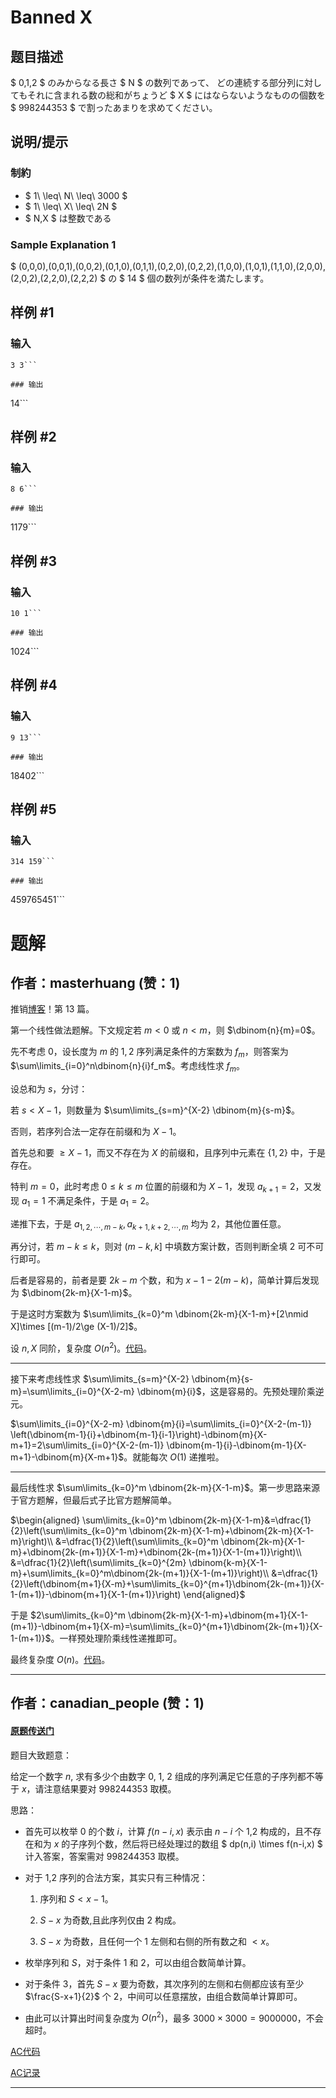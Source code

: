 # Banned X

## 题目描述

[problemUrl]: https://atcoder.jp/contests/tenka1-2019/tasks/tenka1_2019_f

$ 0,1,2 $ のみからなる長さ $ N $ の数列であって、 どの連続する部分列に対してもそれに含まれる数の総和がちょうど $ X $ にはならないようなものの個数を $ 998244353 $ で割ったあまりを求めてください。

## 说明/提示

### 制約

- $ 1\ \leq\ N\ \leq\ 3000 $
- $ 1\ \leq\ X\ \leq\ 2N $
- $ N,X $ は整数である

### Sample Explanation 1

$ (0,0,0),(0,0,1),(0,0,2),(0,1,0),(0,1,1),(0,2,0),(0,2,2),(1,0,0),(1,0,1),(1,1,0),(2,0,0),(2,0,2),(2,2,0),(2,2,2) $ の $ 14 $ 個の数列が条件を満たします。

## 样例 #1

### 输入

```
3 3```

### 输出

```
14```

## 样例 #2

### 输入

```
8 6```

### 输出

```
1179```

## 样例 #3

### 输入

```
10 1```

### 输出

```
1024```

## 样例 #4

### 输入

```
9 13```

### 输出

```
18402```

## 样例 #5

### 输入

```
314 159```

### 输出

```
459765451```

# 题解

## 作者：masterhuang (赞：1)

推销[博客](https://www.cnblogs.com/HaHeHyt/p/17773631.html)！第 $13$ 篇。

第一个线性做法题解。下文规定若 $m<0$ 或 $n<m$，则 $\dbinom{n}{m}=0$。

先不考虑 $0$，设长度为 $m$ 的 $1,2$ 序列满足条件的方案数为 $f_m$，则答案为 $\sum\limits_{i=0}^n\dbinom{n}{i}f_m$。考虑线性求 $f_m$。

设总和为 $s$，分讨：

若 $s<X-1$，则数量为 $\sum\limits_{s=m}^{X-2} \dbinom{m}{s-m}$。

否则，若序列合法一定存在前缀和为 $X-1$。

首先总和要 $\ge X-1$，而又不存在为 $X$ 的前缀和，且序列中元素在 $\{1,2\}$ 中，于是存在。

特判 $m=0$，此时考虑 $0\le k\le m$ 位置的前缀和为 $X-1$，发现 $a_{k+1}=2$，又发现 $a_1=1$ 不满足条件，于是 $a_1=2$。
               
递推下去，于是 $a_{1,2,\cdots,m-k},a_{k+1,k+2,\cdots ,m}$ 均为 $2$，其他位置任意。

再分讨，若 $m-k\le k$，则对 $(m-k,k]$ 中填数方案计数，否则判断全填 $2$ 可不可行即可。

后者是容易的，前者是要 $2k-m$ 个数，和为 $x-1-2(m-k)$，简单计算后发现为 $\dbinom{2k-m}{X-1-m}$。

于是这时方案数为 $\sum\limits_{k=0}^m \dbinom{2k-m}{X-1-m}+[2\nmid X]\times [(m-1)/2\ge (X-1)/2]$。

设 $n,X$ 同阶，复杂度 $O(n^2)$。[代码](https://atcoder.jp/contests/tenka1-2019/submissions/50954269)。

---

接下来考虑线性求 $\sum\limits_{s=m}^{X-2} \dbinom{m}{s-m}=\sum\limits_{i=0}^{X-2-m} \dbinom{m}{i}$，这是容易的。先预处理阶乘逆元。

$\sum\limits_{i=0}^{X-2-m} \dbinom{m}{i}=\sum\limits_{i=0}^{X-2-(m-1)} \left(\dbinom{m-1}{i}+\dbinom{m-1}{i-1}\right)-\dbinom{m}{X-m+1}=2\sum\limits_{i=0}^{X-2-(m-1)} \dbinom{m-1}{i}-\dbinom{m-1}{X-m+1}-\dbinom{m}{X-m+1}$。就能每次 $O(1)$ 递推啦。

---

最后线性求 $\sum\limits_{k=0}^m \dbinom{2k-m}{X-1-m}$。第一步思路来源于官方题解，但最后式子比官方题解简单。

$\begin{aligned}
\sum\limits_{k=0}^m \dbinom{2k-m}{X-1-m}&=\dfrac{1}{2}\left(\sum\limits_{k=0}^m \dbinom{2k-m}{X-1-m}+\dbinom{2k-m}{X-1-m}\right)\\
&=\dfrac{1}{2}\left(\sum\limits_{k=0}^m \dbinom{2k-m}{X-1-m}+\dbinom{2k-(m+1)}{X-1-m}+\dbinom{2k-(m+1)}{X-1-(m+1)}\right)\\
&=\dfrac{1}{2}\left(\sum\limits_{k=0}^{2m} \dbinom{k-m}{X-1-m}+\sum\limits_{k=0}^m\dbinom{2k-(m+1)}{X-1-(m+1)}\right)\\
&=\dfrac{1}{2}\left(\dbinom{m+1}{X-m}+\sum\limits_{k=0}^{m+1}\dbinom{2k-(m+1)}{X-1-(m+1)}-\dbinom{m+1}{X-1-(m+1)}\right)
\end{aligned}$

于是 $2\sum\limits_{k=0}^m \dbinom{2k-m}{X-1-m}+\dbinom{m+1}{X-1-(m+1)}-\dbinom{m+1}{X-m}=\sum\limits_{k=0}^{m+1}\dbinom{2k-(m+1)}{X-1-(m+1)}$。一样预处理阶乘线性递推即可。

最终复杂度 $O(n)$。[代码](https://atcoder.jp/contests/tenka1-2019/submissions/50976393)。

---

## 作者：canadian_people (赞：1)

#### [原题传送门](https://www.luogu.com.cn/problem/AT_tenka1_2019_f)

题目大致题意：

给定一个数字 $n$, 求有多少个由数字 $0$, $1$, $2$ 组成的序列满足它任意的子序列都不等于 $x$，请注意结果要对 $998244353$ 取模。

思路：

- 首先可以枚举 $0$ 的个数 $i$，计算 $f(n-i,x)$ 表示由 $n-i$ 个 $1$,$2$ 构成的，且不存在和为 $x$ 的子序列个数，然后将已经处理过的数组 $ dp(n,i) \times f(n-i,x) $ 计入答案，答案需对 $998244353$ 取模。

- 对于 $1$,$2$ 序列的合法方案，其实只有三种情况：

  1. 序列和 $S<x-1$。
  
  2.  $S-x$ 为奇数,且此序列仅由 $2$ 构成。
 
  3.  $S-x$ 为奇数，且任何一个 $1$ 左侧和右侧的所有数之和 $<x$。
  
- 枚举序列和 $S$，对于条件 $1$ 和 $2$，可以由组合数简单计算。

- 对于条件 $3$，首先 $S-x$ 要为奇数，其次序列的左侧和右侧都应该有至少  $\frac{S-x+1}{2}$ 个 $2$，中间可以任意摆放，由组合数简单计算即可。

- 由此可以计算出时间复杂度为 $O(n^2)$，最多 $3000 \times 3000=9000000$，不会超时。



[AC代码](https://www.luogu.com.cn/paste/9px4j2u6)

[AC记录](https://www.luogu.com.cn/record/118591106)

  
  



---

